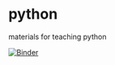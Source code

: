 # python
materials for teaching python

[![Binder](https://mybinder.org/badge_logo.svg)](https://mybinder.org/v2/gh/mattatlincoln/python/master?filepath=05-Loopy%20loops.ipynb)

